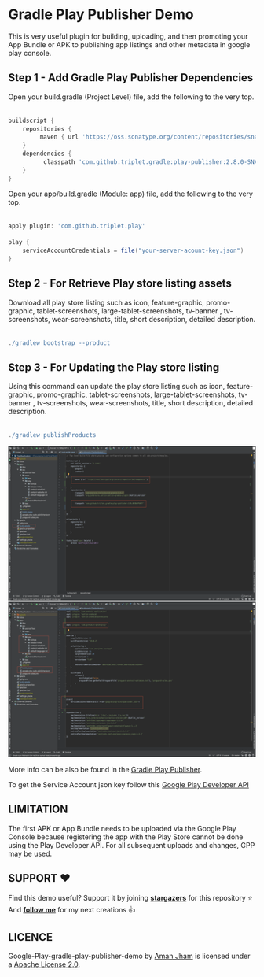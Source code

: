 Gradle Play Publisher Demo 
========================================

This is very useful plugin for building, uploading, and then promoting your App Bundle or APK to publishing app listings and other metadata in google play console.

Step 1 - Add Gradle Play Publisher Dependencies
-----

Open your build.gradle (Project Level) file, add the following to the very top.

```gradle

buildscript {
    repositories {
         maven { url 'https://oss.sonatype.org/content/repositories/snapshots' }
    }
    dependencies {
          classpath 'com.github.triplet.gradle:play-publisher:2.8.0-SNAPSHOT'
    }
}
```
Open your app/build.gradle (Module: app) file, add the following to the very top.

```gradle

apply plugin: 'com.github.triplet.play'

play {
    serviceAccountCredentials = file("your-server-acount-key.json")
}

```

Step 2 - For Retrieve Play store listing assets
------

Download all play store listing such as icon, feature-graphic, promo-graphic, tablet-screenshots, large-tablet-screenshots, tv-banner , tv-screenshots, wear-screenshots, title, short description, detailed description.

```gradle

./gradlew bootstrap --product

```

Step 3 - For Updating the Play store listing
------

Using this command can update the play store listing such as icon, feature-graphic, promo-graphic, tablet-screenshots, large-tablet-screenshots, tv-banner , tv-screenshots, wear-screenshots, title, short description, detailed description.


```gradle

./gradlew publishProducts

```

<img alt="Logo" src="assets/6.png"  />

<img alt="Logo" src="assets/1.png"  />


More info can be also be found in the [Gradle Play Publisher](https://github.com/Triple-T/gradle-play-publisher/blob/master/README.md).

To get the Service Account json key follow this [Google Play Developer API](https://developers.google.com/android-publisher/getting_started)


LIMITATION
-----
The first APK or App Bundle needs to be uploaded via the Google Play Console because registering the app with the Play Store cannot be done using the Play Developer API. For all subsequent uploads and changes, GPP may be used.

SUPPORT ❤️
-----

Find this demo useful? Support it by joining [**stargazers**](https://github.com/aman-jham/google-gradle-play-publisher-demo/stargazers) for this repository ⭐️
<br/>
And [**follow me**](https://github.com/aman-jham?tab=followers) for my next creations 👍

LICENCE
-----

Google-Play-gradle-play-publisher-demo by [Aman Jham](https://www.linkedin.com/in/aman-jham-9436276a/) is licensed under a [Apache License 2.0](http://www.apache.org/licenses/LICENSE-2.0).